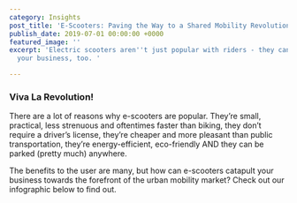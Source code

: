 ```yaml
---
category: Insights
post_title: 'E-Scooters: Paving the Way to a Shared Mobility Revolution'
publish_date: 2019-07-01 00:00:00 +0000
featured_image: ''
excerpt: 'Electric scooters aren''t just popular with riders - they can help you grow
  your business, too. '

---
```

### Viva La Revolution!

There are a lot of reasons why e-scooters are popular. They’re small, practical, less strenuous and oftentimes faster than biking, they don’t require a driver’s license, they’re cheaper and more pleasant than public transportation, they’re energy-efficient, eco-friendly AND they can be parked (pretty much) anywhere.

The benefits to the user are many, but how can e-scooters catapult your business towards the forefront of the urban mobility market? Check out our infographic below to find out.